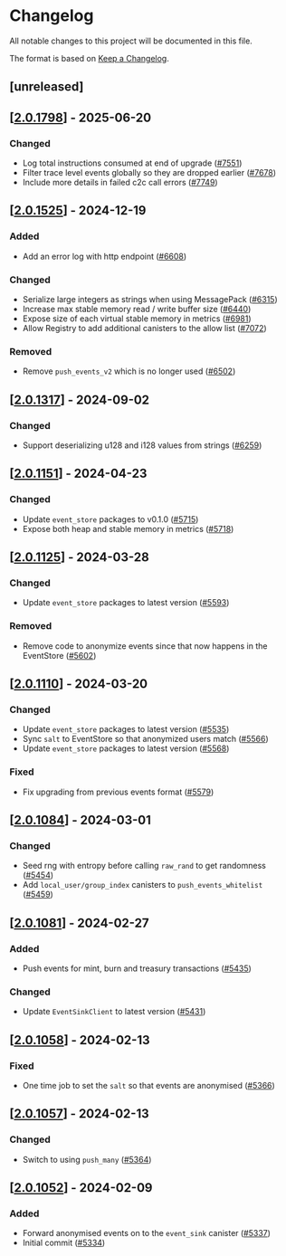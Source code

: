 # Changelog

All notable changes to this project will be documented in this file.

The format is based on [Keep a Changelog](https://keepachangelog.com/en/1.0.0/).

## [unreleased]

## [[2.0.1798](https://github.com/open-chat-labs/open-chat/releases/tag/v2.0.1798-event_relay)] - 2025-06-20

### Changed

- Log total instructions consumed at end of upgrade ([#7551](https://github.com/open-chat-labs/open-chat/pull/7551))
- Filter trace level events globally so they are dropped earlier ([#7678](https://github.com/open-chat-labs/open-chat/pull/7678))
- Include more details in failed c2c call errors ([#7749](https://github.com/open-chat-labs/open-chat/pull/7749))

## [[2.0.1525](https://github.com/open-chat-labs/open-chat/releases/tag/v2.0.1525-event_relay)] - 2024-12-19

### Added

- Add an error log with http endpoint ([#6608](https://github.com/open-chat-labs/open-chat/pull/6608))

### Changed

- Serialize large integers as strings when using MessagePack ([#6315](https://github.com/open-chat-labs/open-chat/pull/6315))
- Increase max stable memory read / write buffer size ([#6440](https://github.com/open-chat-labs/open-chat/pull/6440))
- Expose size of each virtual stable memory in metrics ([#6981](https://github.com/open-chat-labs/open-chat/pull/6981))
- Allow Registry to add additional canisters to the allow list ([#7072](https://github.com/open-chat-labs/open-chat/pull/7072))

### Removed

- Remove `push_events_v2` which is no longer used ([#6502](https://github.com/open-chat-labs/open-chat/pull/6502))

## [[2.0.1317](https://github.com/open-chat-labs/open-chat/releases/tag/v2.0.1317-event_relay)] - 2024-09-02

### Changed

- Support deserializing u128 and i128 values from strings ([#6259](https://github.com/open-chat-labs/open-chat/pull/6259))

## [[2.0.1151](https://github.com/open-chat-labs/open-chat/releases/tag/v2.0.1151-event_relay)] - 2024-04-23

### Changed

- Update `event_store` packages to v0.1.0 ([#5715](https://github.com/open-chat-labs/open-chat/pull/5715))
- Expose both heap and stable memory in metrics ([#5718](https://github.com/open-chat-labs/open-chat/pull/5718))

## [[2.0.1125](https://github.com/open-chat-labs/open-chat/releases/tag/v2.0.1125-event_relay)] - 2024-03-28

### Changed

- Update `event_store` packages to latest version ([#5593](https://github.com/open-chat-labs/open-chat/pull/5593))

### Removed

- Remove code to anonymize events since that now happens in the EventStore ([#5602](https://github.com/open-chat-labs/open-chat/pull/5602))

## [[2.0.1110](https://github.com/open-chat-labs/open-chat/releases/tag/v2.0.1110-event_relay)] - 2024-03-20

### Changed

- Update `event_store` packages to latest version ([#5535](https://github.com/open-chat-labs/open-chat/pull/5535))
- Sync `salt` to EventStore so that anonymized users match ([#5566](https://github.com/open-chat-labs/open-chat/pull/5566))
- Update `event_store` packages to latest version ([#5568](https://github.com/open-chat-labs/open-chat/pull/5568))

### Fixed

- Fix upgrading from previous events format ([#5579](https://github.com/open-chat-labs/open-chat/pull/5579))

## [[2.0.1084](https://github.com/open-chat-labs/open-chat/releases/tag/v2.0.1084-event_relay)] - 2024-03-01

### Changed

- Seed rng with entropy before calling `raw_rand` to get randomness ([#5454](https://github.com/open-chat-labs/open-chat/pull/5454))
- Add `local_user/group_index` canisters to `push_events_whitelist` ([#5459](https://github.com/open-chat-labs/open-chat/pull/5459))

## [[2.0.1081](https://github.com/open-chat-labs/open-chat/releases/tag/v2.0.1081-event_relay)] - 2024-02-27

### Added

- Push events for mint, burn and treasury transactions ([#5435](https://github.com/open-chat-labs/open-chat/pull/5435))

### Changed

- Update `EventSinkClient` to latest version ([#5431](https://github.com/open-chat-labs/open-chat/pull/5431))

## [[2.0.1058](https://github.com/open-chat-labs/open-chat/releases/tag/v2.0.1058-event_relay)] - 2024-02-13

### Fixed

- One time job to set the `salt` so that events are anonymised ([#5366](https://github.com/open-chat-labs/open-chat/pull/5366))

## [[2.0.1057](https://github.com/open-chat-labs/open-chat/releases/tag/v2.0.1057-event_relay)] - 2024-02-13

### Changed

- Switch to using `push_many` ([#5364](https://github.com/open-chat-labs/open-chat/pull/5364))

## [[2.0.1052](https://github.com/open-chat-labs/open-chat/releases/tag/v2.0.1052-event_relay)] - 2024-02-09

### Added

- Forward anonymised events on to the `event_sink` canister ([#5337](https://github.com/open-chat-labs/open-chat/pull/5337))
- Initial commit ([#5334](https://github.com/open-chat-labs/open-chat/pull/5334))
